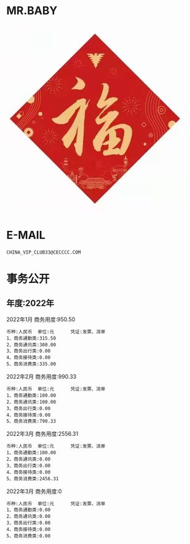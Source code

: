 MR.BABY
======

![image](image/loveF.jpg)

E-MAIL
======

```bash
CHINA_VIP_CLUB33@CECCCC.COM
```

事务公开
======

年度:2022年 
---

2022年1月   商务用度:950.50
```bash
币种:人民币  单位:元      凭证:发票、消单
1、商务通勤类:315.50
2、商务通讯类:300.00
3、商务出行类:0.00
4、商务接待类:0.00
5、商务消费类:335.00
```

2022年2月   商务用度:990.33
```bash
币种:人民币  单位:元      凭证:发票、消单
1、商务通勤类:100.00
2、商务通讯类:100.00
3、商务出行类:0.00
4、商务接待类:0.00
5、商务消费类:790.33
```


2022年3月   商务用度:2556.31
```bash
币种:人民币  单位:元      凭证:发票、消单
1、商务通勤类:100.00
2、商务通讯类:0.00
3、商务出行类:0.00
4、商务接待类:0.00
5、商务消费类:2456.31
```
2022年3月   商务用度:0
```bash
币种:人民币  单位:元      凭证:发票、消单
1、商务通勤类:0.00
2、商务通讯类:0.00
3、商务出行类:0.00
4、商务接待类:0.00
5、商务消费类:0.00
```


















